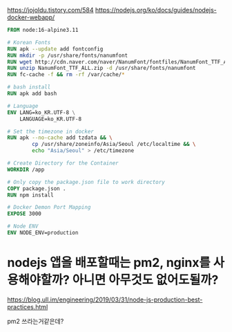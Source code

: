 https://jojoldu.tistory.com/584
https://nodejs.org/ko/docs/guides/nodejs-docker-webapp/

```Dockerfile
FROM node:16-alpine3.11

# Korean Fonts
RUN apk --update add fontconfig
RUN mkdir -p /usr/share/fonts/nanumfont
RUN wget http://cdn.naver.com/naver/NanumFont/fontfiles/NanumFont_TTF_ALL.zip
RUN unzip NanumFont_TTF_ALL.zip -d /usr/share/fonts/nanumfont
RUN fc-cache -f && rm -rf /var/cache/*

# bash install
RUN apk add bash

# Language
ENV LANG=ko_KR.UTF-8 \
    LANGUAGE=ko_KR.UTF-8

# Set the timezone in docker
RUN apk --no-cache add tzdata && \
        cp /usr/share/zoneinfo/Asia/Seoul /etc/localtime && \
        echo "Asia/Seoul" > /etc/timezone

# Create Directory for the Container
WORKDIR /app

# Only copy the package.json file to work directory
COPY package.json .
RUN npm install

# Docker Demon Port Mapping
EXPOSE 3000

# Node ENV
ENV NODE_ENV=production
```

# nodejs 앱을 배포할때는 pm2, nginx를 사용해야할까? 아니면 아무것도 없어도될까?



https://blog.ull.im/engineering/2019/03/31/node-js-production-best-practices.html

pm2 쓰라는거같은데?